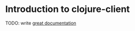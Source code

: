 # Introduction to clojure-client

TODO: write [great documentation](http://jacobian.org/writing/great-documentation/what-to-write/)

